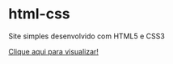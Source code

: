 # html-css

 Site simples desenvolvido com HTML5 e CSS3

  <a href="https://david-damasceno.github.io/projetos/android-site/">Clique aqui para visualizar!</a>
